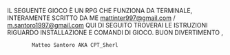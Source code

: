 IL SEGUENTE GIOCO È UN RPG CHE FUNZIONA DA TERMINALE, INTERAMENTE SCRITTO DA ME <mattinter997@gmail.com> / <m.santoro1997@gmail.com> 
QUI DI SEGUITO TROVERAI LE ISTRUZIONI RIGUARDO INSTALLAZIONE E COMANDI DI GIOCO. 
BUON DIVERTIMENTO , 

            Matteo Santoro AKA CPT_Sherl
